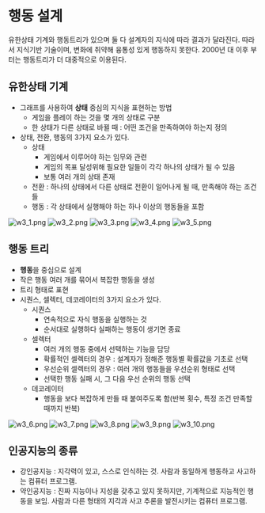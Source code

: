# 행동 설계

유한상태 기계와 행동트리가 있으며 둘 다 설계자의 지식에 따라 결과가 달라진다. 따라서 지식기반 기술이며, 변화에 취약해 융통성 있게 행동하지 못한다. 2000년 대 이후 부터는 행동트리가 더 대중적으로 이용된다.

## 유한상태 기계

- 그래프를 사용하여 **상태** 중심의 지식을 표현하는 방법
    * 게임을 플레이 하는 것을 몇 개의 상태로 구분
    * 한 상태가 다른 상태로 바뀔 때 : 어떤 조건을 만족하여야 하는지 정의
- 상태, 전환, 행동의 3가지 요소가 있다.
    * 상태
        - 게임에서 이루어야 하는 임무와 관련
        - 게임의 목표 달성위해 필요한 일들이 각각 하나의 상태가 될 수 있음
        - 보통 여러 개의 상태 존재
    * 전환 : 하나의 상태에서 다른 상태로 전환이 일어나게 될 때, 만족해야 하는 조건들
    * 행동 : 각 상태에서 실행해야 하는 하나 이상의 행동들을 포함

![w3_1.png](images/w3_1.png)
![w3_2.png](images/w3_2.png)
![w3_3.png](images/w3_3.png)
![w3_4.png](images/w3_4.png)
![w3_5.png](images/w3_5.png)

## 행동 트리

- **행동**을 중심으로 설계
- 작은 행동 여러 개를 묶어서 복잡한 행동을 생성
- 트리 형태로 표현
- 시퀀스, 셀렉터, 데코레이터의 3가지 요소가 있다.
    * 시퀀스
        - 연속적으로 자식 행동을 실행하는 것
        - 순서대로 실행하다 실패하는 행동이 생기면 종료
    * 셀렉터
        - 여러 개의 행동 중에서 선택하는 기능을 담당
        - 확률적인 셀렉터의 경우 : 설계자가 정해준 행동별 확률값을 기초로 선택
        - 우선순위 셀렉터의 경우 : 여러 개의 행동들을 우선순위 형태로 선택
        - 선택한 행동 실패 시, 그 다음 우선 순위의 행동 선택
    * 데코레이터
        - 행동을 보다 복잡하게 만들 때 붙여주도록 함(반복 횟수, 특정 조건 만족할 때까지 반복)

![w3_6.png](images/w3_6.png)
![w3_7.png](images/w3_7.png)
![w3_8.png](images/w3_8.png)
![w3_9.png](images/w3_9.png)
![w3_10.png](images/w3_10.png)

## 인공지능의 종류

- 강인공지능 : 지각력이 있고, 스스로 인식하는 것. 사람과 동일하게 행동하고 사고하는 컴퓨터 프로그램.
- 약인공지능 : 진짜 지능이나 지성을 갖추고 있지 못하지만, 기계적으로 지능적인 행동을 보임. 사람과 다른 형태의 지각과 사고 추론을 발전시키는 컴퓨터 프로그램.
